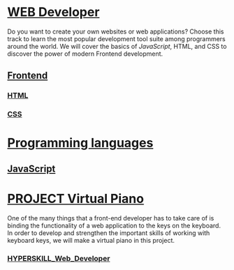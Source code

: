 # [WEB Developer](https://github.com/kakanew/HYPERSKILL_Web_Developer)

Do you want to create your own websites or web applications? Choose this track to learn the most popular development tool suite among programmers around the world. We will cover the basics of *JavaScript*, HTML, and CSS to discover the power of modern Frontend development.

## [Frontend](https://github.com/kakanew/HYPERSKILL_Web_Developer/tree/master/PROBLEMS_Frontend/Frontend)

### [HTML](https://github.com/kakanew/HYPERSKILL_Web_Developer/tree/master/PROBLEMS_Frontend/Frontend/HTML)

### [CSS](https://github.com/kakanew/HYPERSKILL_Web_Developer/tree/master/PROBLEMS_Frontend/Frontend/CSS)



# [Programming languages](https://github.com/kakanew/HYPERSKILL_Web_Developer/tree/master/PROBLEMS_Frontend/Programming_languages)

## [JavaScript](https://github.com/kakanew/HYPERSKILL_Web_Developer/tree/master/PROBLEMS_Frontend/Programming_languages/JavaScript)



# [PROJECT Virtual Piano](https://github.com/kakanew/HYPERSKILL_Web_Developer/tree/master/PROJECT_Virtual_Piano)

One of the many things that a front-end developer has to take care of is binding the functionality of a web application to the keys on the keyboard. In order to develop and strengthen the important skills of working with keyboard keys, we will make a virtual piano in this project.

### [HYPERSKILL_Web_Developer](https://github.com/kakanew/HYPERSKILL_Web_Developer)

